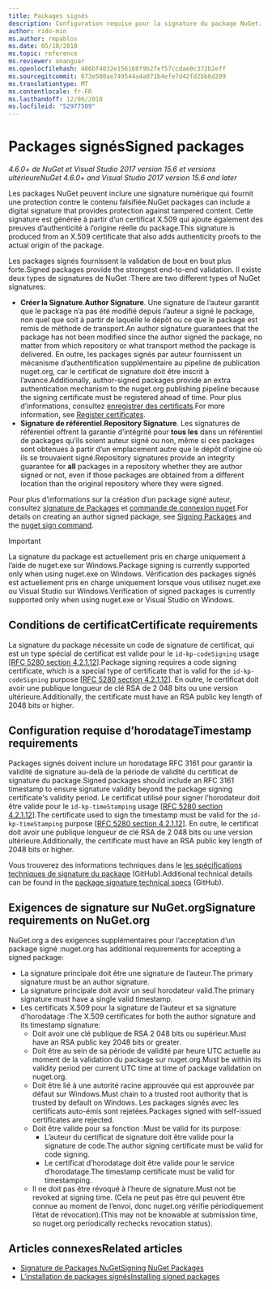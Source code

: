 ```yaml
---
title: Packages signés
description: Configuration requise pour la signature du package NuGet.
author: rido-min
ms.author: rmpablos
ms.date: 05/18/2018
ms.topic: reference
ms.reviewer: ananguar
ms.openlocfilehash: 486bf4032e156168f9b2fef57ccdae0c372b2eff
ms.sourcegitcommit: 673e580ae749544a4a071b4efe7d42fd2bb6d209
ms.translationtype: MT
ms.contentlocale: fr-FR
ms.lasthandoff: 12/06/2018
ms.locfileid: "52977509"
---
```

# <a name="signed-packages"></a><span data-ttu-id="03a1b-103">Packages signés</span><span class="sxs-lookup"><span data-stu-id="03a1b-103">Signed packages</span></span>

<span data-ttu-id="03a1b-104">*4.6.0+ de NuGet et Visual Studio 2017 version 15.6 et versions ultérieure*</span><span class="sxs-lookup"><span data-stu-id="03a1b-104">*NuGet 4.6.0+ and Visual Studio 2017 version 15.6 and later*</span></span>

<span data-ttu-id="03a1b-105">Les packages NuGet peuvent inclure une signature numérique qui fournit une protection contre le contenu falsifiée.</span><span class="sxs-lookup"><span data-stu-id="03a1b-105">NuGet packages can include a digital signature that provides protection against tampered content.</span></span> <span data-ttu-id="03a1b-106">Cette signature est générée à partir d’un certificat X.509 qui ajoute également des preuves d’authenticité à l’origine réelle du package.</span><span class="sxs-lookup"><span data-stu-id="03a1b-106">This signature is produced from an X.509 certificate that also adds authenticity proofs to the actual origin of the package.</span></span>

<span data-ttu-id="03a1b-107">Les packages signés fournissent la validation de bout en bout plus forte.</span><span class="sxs-lookup"><span data-stu-id="03a1b-107">Signed packages provide the strongest end-to-end validation.</span></span> <span data-ttu-id="03a1b-108">Il existe deux types de signatures de NuGet :</span><span class="sxs-lookup"><span data-stu-id="03a1b-108">There are two different types of NuGet signatures:</span></span>
- <span data-ttu-id="03a1b-109">**Créer la Signature**.</span><span class="sxs-lookup"><span data-stu-id="03a1b-109">**Author Signature**.</span></span> <span data-ttu-id="03a1b-110">Une signature de l’auteur garantit que le package n’a pas été modifié depuis l’auteur a signé le package, non quel que soit à partir de laquelle le dépôt ou ce que le package est remis de méthode de transport.</span><span class="sxs-lookup"><span data-stu-id="03a1b-110">An author signature guarantees that the package has not been modified since the author signed the package, no matter from which repository or what transport method the package is delivered.</span></span> <span data-ttu-id="03a1b-111">En outre, les packages signés par auteur fournissent un mécanisme d’authentification supplémentaire au pipeline de publication nuget.org, car le certificat de signature doit être inscrit à l’avance.</span><span class="sxs-lookup"><span data-stu-id="03a1b-111">Additionally, author-signed packages provide an extra authentication mechanism to the nuget.org publishing pipeline because the signing certificate must be registered ahead of time.</span></span> <span data-ttu-id="03a1b-112">Pour plus d’informations, consultez [enregistrer des certificats](#register-certificate-on-nugetorg).</span><span class="sxs-lookup"><span data-stu-id="03a1b-112">For more information, see [Register certificates](#register-certificate-on-nugetorg).</span></span>
- <span data-ttu-id="03a1b-113">**Signature de référentiel**.</span><span class="sxs-lookup"><span data-stu-id="03a1b-113">**Repository Signature**.</span></span> <span data-ttu-id="03a1b-114">Les signatures de référentiel offrent la garantie d’intégrité pour **tous les** dans un référentiel de packages qu’ils soient auteur signé ou non, même si ces packages sont obtenues à partir d’un emplacement autre que le dépôt d’origine où ils se trouvaient signé.</span><span class="sxs-lookup"><span data-stu-id="03a1b-114">Repository signatures provide an integrity guarantee for **all** packages in a repository whether they are author signed or not, even if those packages are obtained from a different location than the original repository where they were signed.</span></span>   

<span data-ttu-id="03a1b-115">Pour plus d’informations sur la création d’un package signé auteur, consultez [signature de Packages](../create-packages/Sign-a-package.md) et [commande de connexion nuget](../tools/cli-ref-sign.md).</span><span class="sxs-lookup"><span data-stu-id="03a1b-115">For details on creating an author signed package, see [Signing Packages](../create-packages/Sign-a-package.md) and the [nuget sign command](../tools/cli-ref-sign.md).</span></span>

> [!Important]
> <span data-ttu-id="03a1b-116">La signature du package est actuellement pris en charge uniquement à l’aide de nuget.exe sur Windows.</span><span class="sxs-lookup"><span data-stu-id="03a1b-116">Package signing is currently supported only when using nuget.exe on Windows.</span></span> <span data-ttu-id="03a1b-117">Vérification des packages signés est actuellement pris en charge uniquement lorsque vous utilisez nuget.exe ou Visual Studio sur Windows.</span><span class="sxs-lookup"><span data-stu-id="03a1b-117">Verification of signed packages is currently supported only when using nuget.exe or Visual Studio on Windows.</span></span>

## <a name="certificate-requirements"></a><span data-ttu-id="03a1b-118">Conditions de certificat</span><span class="sxs-lookup"><span data-stu-id="03a1b-118">Certificate requirements</span></span>

<span data-ttu-id="03a1b-119">La signature du package nécessite un code de signature de certificat, qui est un type spécial de certificat est valide pour le `id-kp-codeSigning` usage [[RFC 5280 section 4.2.1.12](https://tools.ietf.org/html/rfc5280#section-4.2.1.12)].</span><span class="sxs-lookup"><span data-stu-id="03a1b-119">Package signing requires a code signing certificate, which is a special type of certificate that is valid for the `id-kp-codeSigning` purpose [[RFC 5280 section 4.2.1.12](https://tools.ietf.org/html/rfc5280#section-4.2.1.12)].</span></span> <span data-ttu-id="03a1b-120">En outre, le certificat doit avoir une publique longueur de clé RSA de 2 048 bits ou une version ultérieure.</span><span class="sxs-lookup"><span data-stu-id="03a1b-120">Additionally, the certificate must have an RSA public key length of 2048 bits or higher.</span></span>

## <a name="timestamp-requirements"></a><span data-ttu-id="03a1b-121">Configuration requise d’horodatage</span><span class="sxs-lookup"><span data-stu-id="03a1b-121">Timestamp requirements</span></span>

<span data-ttu-id="03a1b-122">Packages signés doivent inclure un horodatage RFC 3161 pour garantir la validité de signature au-delà de la période de validité du certificat de signature du package.</span><span class="sxs-lookup"><span data-stu-id="03a1b-122">Signed packages should include an RFC 3161 timestamp to ensure signature validity beyond the package signing certificate's validity period.</span></span> <span data-ttu-id="03a1b-123">Le certificat utilisé pour signer l’horodateur doit être valide pour le `id-kp-timeStamping` usage [[RFC 5280 section 4.2.1.12](https://tools.ietf.org/html/rfc5280#section-4.2.1.12)].</span><span class="sxs-lookup"><span data-stu-id="03a1b-123">The certificate used to sign the timestamp must be valid for the `id-kp-timeStamping` purpose [[RFC 5280 section 4.2.1.12](https://tools.ietf.org/html/rfc5280#section-4.2.1.12)].</span></span> <span data-ttu-id="03a1b-124">En outre, le certificat doit avoir une publique longueur de clé RSA de 2 048 bits ou une version ultérieure.</span><span class="sxs-lookup"><span data-stu-id="03a1b-124">Additionally, the certificate must have an RSA public key length of 2048 bits or higher.</span></span>

<span data-ttu-id="03a1b-125">Vous trouverez des informations techniques dans le [les spécifications techniques de signature du package](https://github.com/NuGet/Home/wiki/Package-Signatures-Technical-Details) (GitHub).</span><span class="sxs-lookup"><span data-stu-id="03a1b-125">Additional technical details can be found in the [package signature technical specs](https://github.com/NuGet/Home/wiki/Package-Signatures-Technical-Details) (GitHub).</span></span>

## <a name="signature-requirements-on-nugetorg"></a><span data-ttu-id="03a1b-126">Exigences de signature sur NuGet.org</span><span class="sxs-lookup"><span data-stu-id="03a1b-126">Signature requirements on NuGet.org</span></span>

<span data-ttu-id="03a1b-127">NuGet.org a des exigences supplémentaires pour l’acceptation d’un package signé :</span><span class="sxs-lookup"><span data-stu-id="03a1b-127">nuget.org has additional requirements for accepting a signed package:</span></span>

- <span data-ttu-id="03a1b-128">La signature principale doit être une signature de l’auteur.</span><span class="sxs-lookup"><span data-stu-id="03a1b-128">The primary signature must be an author signature.</span></span>
- <span data-ttu-id="03a1b-129">La signature principale doit avoir un seul horodateur valid.</span><span class="sxs-lookup"><span data-stu-id="03a1b-129">The primary signature must have a single valid timestamp.</span></span>
- <span data-ttu-id="03a1b-130">Les certificats X.509 pour la signature de l’auteur et sa signature d’horodatage :</span><span class="sxs-lookup"><span data-stu-id="03a1b-130">The X.509 certificates for both the author signature and its timestamp signature:</span></span>
  - <span data-ttu-id="03a1b-131">Doit avoir une clé publique de RSA 2 048 bits ou supérieur.</span><span class="sxs-lookup"><span data-stu-id="03a1b-131">Must have an RSA public key 2048 bits or greater.</span></span>
  - <span data-ttu-id="03a1b-132">Doit être au sein de sa période de validité par heure UTC actuelle au moment de la validation du package sur nuget.org.</span><span class="sxs-lookup"><span data-stu-id="03a1b-132">Must be within its validity period per current UTC time at time of package validation on nuget.org.</span></span>
  - <span data-ttu-id="03a1b-133">Doit être lié à une autorité racine approuvée qui est approuvée par défaut sur Windows.</span><span class="sxs-lookup"><span data-stu-id="03a1b-133">Must chain to a trusted root authority that is trusted by default on Windows.</span></span> <span data-ttu-id="03a1b-134">Les packages signés avec les certificats auto-émis sont rejetées.</span><span class="sxs-lookup"><span data-stu-id="03a1b-134">Packages signed with self-issued certificates are rejected.</span></span>
  - <span data-ttu-id="03a1b-135">Doit être valide pour sa fonction :</span><span class="sxs-lookup"><span data-stu-id="03a1b-135">Must be valid for its purpose:</span></span> 
    - <span data-ttu-id="03a1b-136">L’auteur du certificat de signature doit être valide pour la signature de code.</span><span class="sxs-lookup"><span data-stu-id="03a1b-136">The author signing certificate must be valid for code signing.</span></span>
    - <span data-ttu-id="03a1b-137">Le certificat d’horodatage doit être valide pour le service d’horodatage.</span><span class="sxs-lookup"><span data-stu-id="03a1b-137">The timestamp certificate must be valid for timestamping.</span></span>
  - <span data-ttu-id="03a1b-138">Il ne doit pas être révoqué à l’heure de signature.</span><span class="sxs-lookup"><span data-stu-id="03a1b-138">Must not be revoked at signing time.</span></span> <span data-ttu-id="03a1b-139">(Cela ne peut pas être qui peuvent être connue au moment de l’envoi, donc nuget.org vérifie périodiquement l’état de révocation).</span><span class="sxs-lookup"><span data-stu-id="03a1b-139">(This may not be knowable at submission time, so nuget.org periodically rechecks revocation status).</span></span>
  
  
## <a name="related-articles"></a><span data-ttu-id="03a1b-140">Articles connexes</span><span class="sxs-lookup"><span data-stu-id="03a1b-140">Related articles</span></span>

- [<span data-ttu-id="03a1b-141">Signature de Packages NuGet</span><span class="sxs-lookup"><span data-stu-id="03a1b-141">Signing NuGet Packages</span></span>](../create-packages/Sign-a-Package.md)
- [<span data-ttu-id="03a1b-142">L’installation de packages signés</span><span class="sxs-lookup"><span data-stu-id="03a1b-142">Installing signed packages</span></span>](../consume-packages/installing-signed-packages.md)
